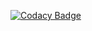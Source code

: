 [![Codacy Badge](https://app.codacy.com/project/badge/Grade/109a5e3af09e4e9293148a6cc1514278)](https://www.codacy.com/gh/ak12345569/M2_Temperature-Measurement-using-AVR-Microcontroller/dashboard?utm_source=github.com&amp;utm_medium=referral&amp;utm_content=ak12345569/M2_Temperature-Measurement-using-AVR-Microcontroller&amp;utm_campaign=Badge_Grade)
